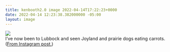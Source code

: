 ```yaml
---
title: kenbooth2.0 image 2022-04-14T17:22:23+0000
date: 2022-04-14 12:23:38.382000000 -05:00
layout: image
---
```


<img src="https://dl.dropboxusercontent.com/s/taysvho7laqb7m3/278455107_500578318390856_5188013010918066984_n?dl=0"><br>
I’ve now been to Lubbock and seen Joyland and prairie dogs eating carrots. (<a href="https://www.instagram.com/p/CcVvXAUL585/">From Instagram post.</a>)
